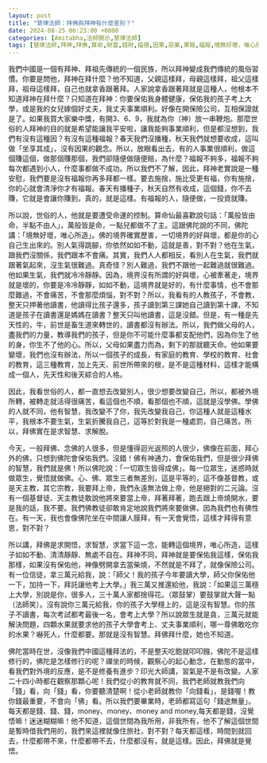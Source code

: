 ```yaml
---
layout: post
title: "慧律法師：拜佛與拜神有什麼差別？"
date: 2024-08-25 06:23:00 +0800
categories: [Amitabha,法師開示,慧律法師]
tags: [慧律法師,拜神,拜佛,算命,財富,錢財,福德,因果,惡業,果報,福報,境無好壞，唯心所造,萬般皆由命，半點不由人,生氣,業力,命運,起心動念]
---
```


我們中國是一個有拜神、拜祖先傳統的一個民族，所以拜神變成我們傳統的風俗習慣。你要是問他，拜神在拜什麼？他不知道，父親這樣拜，母親這樣拜，祖父這樣拜，祖母這樣拜，自己也就拿香跟著拜。人家說拿香跟著拜就是這種人，他根本不知道拜神在拜什麼？只知道在拜神：你要保佑我身體健康，保佑我的孩子考上大學，或是我的女兒嫁個好丈夫，我丈夫事業順利。好像在開保險公司，互相保證就是了。如果我買大家樂中獎，有開3、6、9，我就為你（神）放一串鞭炮。那麼世俗的人拜神的目的就是希望能讓我平安啦，讓我能夠事業順利，但是都沒想到，我們有沒有這種因？有沒有這種福報？春天我們沒播種，秋天我們就想要收成，這叫做「坐享其成」，沒有因果的觀念。所以，放眼看出去，有的人事業很順利，做這個賺這個，做那個賺那個，我們卻隨便做隨便賠，為什麼？福報不夠多，福報不夠每次都遇到小人，什麼事都做不成功。所以我們不了解，因此，拜神老實說是一種安慰，我們要是沒有福報你再多拜都一樣。要去施捨，施比受更有福，你有施捨，你的心就會清淨你才有福報。春天有播種子，秋天自然有收成，這個錢，你不去賺，它就是會讓你賺到，真的，就是這樣。有福報的人，隨便做，一投資就賺。       

所以說，世俗的人，他就是要遭受命運的控制。算命仙最喜歡說句話：「萬般皆由命，半點不由人」，萬般皆是命，一點兒都做不了主。這跟佛陀說的不同，佛陀講：「境無好壞，唯心所造」。佛的境界確實歷害，一切境界的好與壞，都是你的心自己生出來的。別人氣得跳腳，你依然如如不動，這就是善，對不對？他在生氣，跟我們沒關係，我們跟本不會痛。其實，我們人人都相反，看別人在生氣，我們就跟著氣起來，沒生氣很難過。真奇怪？別人難過，我們不跟他一起難過就很難過。他如果生氣，我們就冷冷靜靜。因為，境界沒有所謂的好與壞，心被牽著走，境界就是壞的，你要是冷冷靜靜，如如不動，這境界就是好的，有什麼事情，也不會那麼難過，不會痛苦，不會那麼煩惱，對不對？所以，我看有的人教孩子，不會教，整天只押著他讀書，他讀得比孩子還多，孩子讀到第三課她自己讀到第十課，不知道是孩子在讀書還是媽媽在讀書？整天只叫他讀書，這是沒錯。但是，有一種是先天性的，牛，前世是畜生道來轉世的，讀書都沒有辦法。所以，我們做父母的人，盡我們的力量，教導我們的孩子，但是你不可能什麼事都支配他們，因為你生了他的身，你生不了他的心。所以，父母如果盡力而為，剩下的那就聽天命。他如果要變壞，我們也沒有辦法，所以一個孩子的成長，有家庭的教育、學校的教育、社會的教育，這三種教育，加上先天、前世所帶來的根，是不是這種材料，這樣才能構成一個人，先天性和後天綜合的人格。      

因此，我看世俗的人，都一直想去改變別人，很少想要改變自己，所以，都被外境所轉，被轉走就活得很痛苦，看這個也不順，看那個也不順，這就是沒學佛。學佛的人就不同，他有智慧，我改變不了你，我先改變我自己，你這種人就是這種水平，我根本不要生氣，生氣折騰我自己，這等於對我是一種處罰，自己痛苦。所以，拜佛實在是求智慧、求解脫。
        
今天，一般拜佛、念佛的人很多，但是懂得迴光返照的人很少，佛像在前面，拜心外的佛，只想到佛陀會保佑我們。沒錯！佛有神通力，會保佑我們，但是很少拜佛的智慧，我們就是佛！所以佛陀說：「一切眾生皆得成佛」。每一位眾生，迷惑時就做眾生，覺悟就做佛。心、佛、眾生三者無差別，這是平等的，這不像基督教，或是天主教，其它宗教，我要拜上帝，我們永遠無法做上帝，他是絕對的二元論。沒有一個基督徒、天主教徒敢說他將來要當上帝，拜著拜著，跑去跟上帝燒開水，要是我的話，我不要。我們佛教徒卻敢肯定地說我們將來要做佛，因為我們也有佛性在。有一天，我也會像佛陀坐在中間讓人膜拜，有一天會覺悟，這樣才拜得有意思，對不對？

所以講，拜佛是求開悟，求智慧，求當下這一念，能轉這個境界，唯心所造，這樣子如如不動、清清靜靜、無處不自在。拜神不同，拜神就是要保佑我這樣，保佑我那樣，如果沒有保佑他，神像劈開拿去當柴燒，不然就是不拜了，就像保險公司。有一位信徒，拿三萬元給我，說：「師父！我的孩子今年要讀大學，師父你保佑他一下，加持一下，拜託讓他考上大學。」我三萬又推還給他，我說：「如果這三萬穩上大學，別說是你，很多人，三十萬人家都捨得花。（眾鼓掌）要鼓掌就大聲一點（法師笑）。沒有說你三萬元給我，你的孩子大學穩上的，這是沒有智慧。你的孩子不讀書，每次考試都考最後一名，會考上大學？所以說眾生就是貪，三萬元就能解決問題，四顆水果就要求他的孩子大學會考上、丈夫事業順利，哪一尊佛敢吃你的水果？嚇死人，什麼都要。那就是沒有智慧。拜佛拜什麼，她也不知道。

佛陀當時在世，沒像我們中國這種拜法的，不是整天吃飽就叩叩鏹，佛陀不是這樣修行的，佛陀是怎樣修行的呢？禪坐的時候，觀察心的起心動念，在動態的當中，看我們對外境的反應，是不是修養有進步？印光大師講，習氣是不是有改變。人家二十四小時都在觀察那顆心呢！我們從小的教育就不同，我們老師就教我們向「錢」看，向「錢」看，你要聽清楚啊！從小老師就教你「向錢看」，是錢喔！教你錢最重要，不會向「佛」看。所以我們要畢業時，老師都寫這句「錢途無量」。每天都是錢、錢、錢，money、money、money and money,每天都是錢，沒覺悟嘛！迷迷糊糊嘛！他不知道，這個世間為我所用，非我所有，他不了解這個世間是暫時借我們用的，我們來這裡就像住旅社，對不對？每天都這樣，時間到就回去，什麼都帶不來，什麼都帶不去，什麼都沒有，就是這樣。因此，拜佛就是覺悟。              